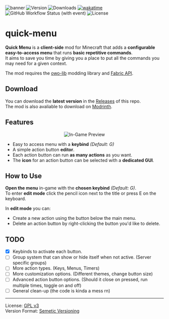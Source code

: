  ![banner](https://github.com/ImCodist/quick-menu/assets/50346006/9caa6fb8-4bbd-4aef-bb28-ceb161deeba6)
![Version](https://img.shields.io/github/v/release/ImCodist/quick-menu?style=flat-square) ![Downloads](https://img.shields.io/github/downloads/ImCodist/quick-menu/total?style=flat-square) [![wakatime](https://wakatime.com/badge/user/66a17a4d-fd33-4271-9faf-2a533d3d618e/project/127da8c1-1e08-48a6-9300-2a81b3b6a805.svg?style=flat-square)](https://wakatime.com/badge/user/66a17a4d-fd33-4271-9faf-2a533d3d618e/project/127da8c1-1e08-48a6-9300-2a81b3b6a805) ![GitHub Workflow Status (with event)](https://img.shields.io/github/actions/workflow/status/imcodist/quick-menu/build.yml?style=flat-square)
![License](https://img.shields.io/github/license/ImCodist/quick-menu?style=flat-square)

# quick-menu
**Quick Menu** is a **client-side** mod for Minecraft that adds a **configurable easy-to-access menu** that runs **basic repetitive commands**.<br>
It aims to save you time by giving you a place to put all the commands you may need for a given context.

The mod requires the [owo-lib](https://github.com/wisp-forest/owo-lib) modding library and [Fabric API](https://modrinth.com/mod/fabric-api).<br>

## Download
You can download the **latest version** in the [Releases](https://github.com/ImCodist/quick-menu/releases) of this repo.<br>
The mod is also avaliable to download on [Modrinth](https://modrinth.com/mod/quick-menu).

## Features
<p align="center">
  <img src="https://github.com/ImCodist/quick-menu/assets/50346006/e6ce7cf2-43f5-442e-bf90-8d912eb0fa58" alt="In-Game Preview"/>
</p>

- Easy to access menu with a **keybind** *(Default: G)*
- A simple action button **editor**.
- Each action button can run **as many actions** as you want.
- The **icon** for an action button can be selected with a **dedicated GUI**.

## How to Use
**Open the menu** in-game with the **chosen keybind** *(Default: G)*.<br>
To enter **edit mode** click the pencil icon next to the title or press E on the keyboard.<br>

In **edit mode** you can:
- Create a new action using the button below the main menu.
- Delete an action button by right-clicking the button you'd like to delete.

## TODO
- [x] Keybinds to activate each button.
- [ ] Group system that can show or hide itself when not active. (Server specific groups)
- [ ] More action types. (Keys, Menus, Timers)
- [ ] More customization options. (Different themes, change button size)
- [ ] Advanced action button options. (Should it close on pressed, run multiple times, toggle on and off)
- [ ] General clean-up (the code is kinda a mess rn)

---

License: [GPL v3](https://www.gnu.org/licenses/gpl-3.0.en.html)\
Version Format: [Semetic Versioning](https://semver.org/)
